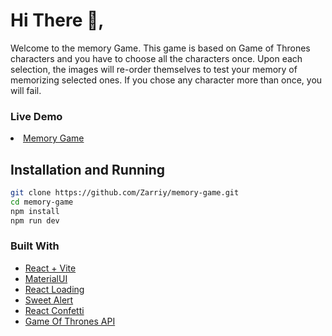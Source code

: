 # Hi There 👋,

Welcome to the memory Game. 
This game is based on Game of Thrones characters and you have to choose all the characters once. Upon each selection, the images will re-order themselves
to test your memory of memorizing selected ones. 
If you chose any character more than once, you will fail. 

### Live Demo

<li><a href="https://memorygameofthrones.netlify.app/" target="_blank">Memory Game</a></li>

## Installation and Running 

```bash
git clone https://github.com/Zarriy/memory-game.git
cd memory-game
npm install
npm run dev
```

### Built With

- [React + Vite](https://vitejs.dev/guide/)
- [MaterialUI](https://mui.com/)
- [React Loading](https://www.npmjs.com/package/react-loading)
- [Sweet Alert](https://sweetalert2.github.io/)
- [React Confetti](https://www.npmjs.com/package/react-confetti)
- [Game Of Thrones API](https://thronesapi.com/swagger/index.html?urls.primaryName=Game%20of%20Thrones%20API%20v2)

